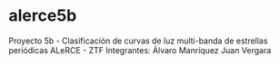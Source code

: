 # alerce5b
Proyecto 5b - Clasificación de curvas de luz multi-banda de estrellas periódicas ALeRCE - ZTF
Integrantes:
Álvaro Manríquez
Juan Vergara
